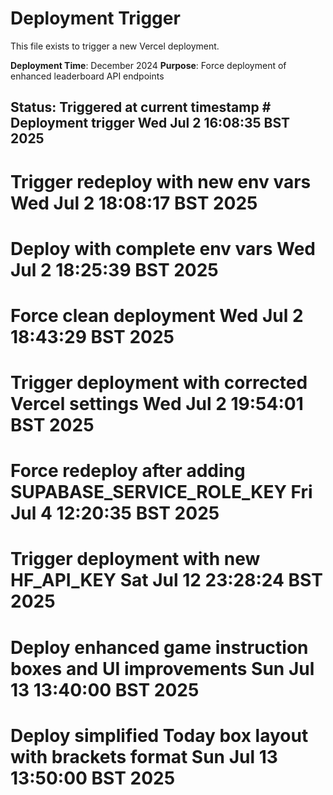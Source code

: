 # Deployment Trigger

This file exists to trigger a new Vercel deployment.

**Deployment Time**: December 2024
**Purpose**: Force deployment of enhanced leaderboard API endpoints

## Status: Triggered at current timestamp # Deployment trigger Wed Jul  2 16:08:35 BST 2025
# Trigger redeploy with new env vars Wed Jul  2 18:08:17 BST 2025
# Deploy with complete env vars Wed Jul  2 18:25:39 BST 2025
# Force clean deployment Wed Jul  2 18:43:29 BST 2025
# Trigger deployment with corrected Vercel settings Wed Jul  2 19:54:01 BST 2025
# Force redeploy after adding SUPABASE_SERVICE_ROLE_KEY Fri Jul  4 12:20:35 BST 2025
# Trigger deployment with new HF_API_KEY Sat Jul 12 23:28:24 BST 2025
# Deploy enhanced game instruction boxes and UI improvements Sun Jul 13 13:40:00 BST 2025
# Deploy simplified Today box layout with brackets format Sun Jul 13 13:50:00 BST 2025
